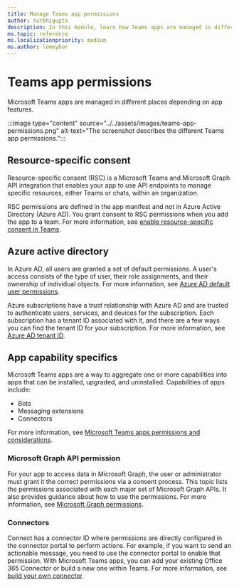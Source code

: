```yaml
---
title: Manage Teams app permissions
author: surbhigupta
description: In this module, learn how Teams apps are managed in different places based on the feature.
ms.topic: reference
ms.localizationpriority: medium
ms.author: lomeybur
---
```


# Teams app permissions

Microsoft Teams apps are managed in different places depending on app features.

:::image type="content" source="../../assets/images/teams-app-permissions.png" alt-text="The screenshot describes the different Teams app permissions.":::

## Resource-specific consent

Resource-specific consent (RSC) is a Microsoft Teams and Microsoft Graph API integration that enables your app to use API endpoints to manage specific resources, either Teams or chats, within an organization.

RSC permissions are defined in the app manifest and not in Azure Active Directory (Azure AD). You grant consent to RSC permissions when you add the app to a team. For more information, see [enable resource-specific consent in Teams](../rsc/resource-specific-consent.md).

## Azure active directory

In Azure AD, all users are granted a set of default permissions. A user's access consists of the type of user, their role assignments, and their ownership of individual objects. For more information, see [Azure AD default user permissions](/azure/active-directory/fundamentals/users-default-permissions).

Azure subscriptions have a trust relationship with Azure AD and are trusted to authenticate users, services, and devices for the subscription. Each subscription has a tenant ID associated with it, and there are a few ways you can find the tenant ID for your subscription. For more information, see [Azure AD tenant ID](/azure/active-directory/fundamentals/active-directory-how-to-find-tenant).

## App capability specifics

Microsoft Teams apps are a way to aggregate one or more capabilities into apps that can be installed, upgraded, and uninstalled. Capabilities of apps include:

* Bots
* Messaging extensions
* Connectors

For more information, see [Microsoft Teams apps permissions and considerations](/microsoftteams/app-permissions).

### Microsoft Graph API permission

For your app to access data in Microsoft Graph, the user or administrator must grant it the correct permissions via a consent process. This topic lists the permissions associated with each major set of Microsoft Graph APIs. It also provides guidance about how to use the permissions. For more information, see [Microsoft Graph permissions](/graph/permissions-reference).

### Connectors

Connect has a connector ID where permissions are directly configured in the connector portal to perform actions. For example, if you want to send an actionable message, you need to use the connector portal to enable that permission. With Microsoft Teams apps, you can add your existing Office 365 Connector or build a new one within Teams. For more information, see [build your own connector](/outlook/actionable-messages/connectors-dev-dashboard).
